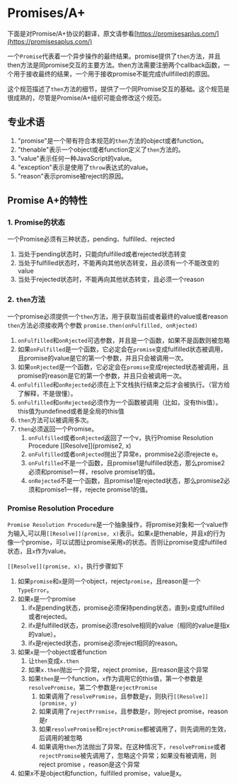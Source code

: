 # Promises/A+

下面是对Promise/A+协议的翻译，原文请参看[https://promisesaplus.com/](https://promisesaplus.com/)

一个``Promise``代表着一个异步操作的最终结果。promise提供了``then``方法，并且then方法是同promise交互的主要方法。then方法需要注册两个callback函数，一个用于接收最终的结果，一个用于接收promise不能完成(fullfilled)的原因。

这个规范描述了``then``方法的细节，提供了一个同Promise交互的基础。这个规范是很成熟的，尽管是Promise/A+组织可能会修改这个规范。

## 专业术语

1. "promise"是一个带有符合本规范的``then``方法的object或者function。
2. "thenable"表示一个object或者function定义了``then``方法的。
3. "value"表示任何一种JavaScript的value。
4. "exception"表示是使用了``throw``表达式的value。
5. "reason"表示promise被reject的原因。

## Promise A+的特性

### 1. Promise的状态

一个Promise必须有三种状态，pending、fulfilled、rejected

1. 当处于pending状态时，只能向fulfilled或者rejected状态转变
2. 当处于fulfilled状态时，不能再向其他状态转变，且必须有一个不能改变的value
3. 当处于rejected状态时，不能再向其他状态转变，且必须一个reason

### 2. ``then``方法

一个promise必须提供一个``then``方法，用于获取当前或者最终的value或者reason
``then``方法必须接收两个参数
``promise.then(onFulfilled, onRjected)``

1. ``onFulfilled``和``onRjected``可选参数，并且是一个函数，如果不是函数则被忽略
2. 如果``onFulfilled``是一个函数，它必定会在``promise``变成fulfilled状态被调用，且promise的value是它的第一个参数，并且只会被调用一次。
3. 如果``onRjected``是一个函数，它必定会在``promise``变成rejected状态被调用，且promise的reason是它的第一个参数，并且只会被调用一次。
4. ``onFulfilled``和``onRejected``必须在上下文栈执行结束之后才会被执行。（官方给了解释，不是很懂）。
5. ``onFulfilled``和``onRejected``必须作为一个函数被调用（比如，没有this值）。this值为undefined或者是全局的this值
6. ``then``方法可以被调用多次。
7. ``then``必须返回一个Promise。
    1. ``onFulfilled``或者``onRjected``返回了一个v，执行Promise Resolution Procedure [\[Resolve]](promise2, x)
    2. ``onFulfilled``或者``onRjected``抛出了异常e，prommise2必须rejecte e。
    3. ``onFulfilled``不是一个函数，且promise1是fulfilled状态，那么promise2必须和promise1一样，resolve promise1的值。
    4. ``onRejected``不是一个函数，且promise1是rejected状态，那么promise2必须和promise1一样，rejecte promise1的值。

### Promise Resolution Procedure

``Promise Resolution Procedure``是一个抽象操作，将promise对象和一个value作为输入,可以用``[[Resolve]](promise, x)``表示。如果``x``是thenable，并且x的行为像一个promise，可以试图让promise采用``x``的状态。否则让promise变成fulfilled状态，且``x``作为value。

``[[Resolve]](promise, x)``，执行步骤如下

1. 如果``promise``和``x``是同一个object，reject``promise``，且reason是一个``TypeError``。
2. 如果``x``是一个promise
    1. if``x``是pending状态，promise必须保持pending状态，直到``x``变成fulfilled或者rejected。
    2. if``x``是fulfilled状态，promise必须resolve相同的value（相同的value是指x的value）。
    3. if``x``是rejected状态，promise必须reject相同的reason。
3. 如果``x``是一个object或者function
    1. 让``then``变成``x.then``
    2. 如果``x.then``抛出一个异常，reject promise，且reason是这个异常
    3. 如果``then``是一个function，``x``作为调用它的this值，第一个参数是``resolvePromise``，第二个参数是``rejectPromise``
        1. 如果调用了``resolvePromise``，且参数是y，则执行``[[Resolve]](promise, y)``
        2. 如果调用了``rejectPrromise``，且参数是r，则reject promise，reason是r
        3. 如果``resolvePromise``和``rejectPromise``都被调用了，则先调用的生效，后调用的被忽略
        4. 如果调用``then``方法抛出了异常。在这种情况下，``resolvePromise``或者``rejectPromise``被先调用了，忽略这个异常；如果没有被调用，则reject promise ，reason是这个异常
4. 如果x不是object和function，fulfilled promise，value是x。
